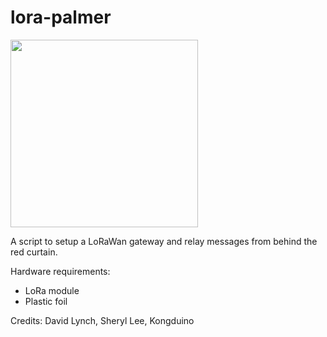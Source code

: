 # lora-palmer

<img src=https://user-images.githubusercontent.com/1893754/228837416-a27088b1-a4e8-4eec-bb8b-984c4ba168af.png width=300>

A script to setup a LoRaWan gateway and relay messages from behind the red curtain. 

Hardware requirements:

- LoRa module
- Plastic foil


Credits: David Lynch, Sheryl Lee, Kongduino
